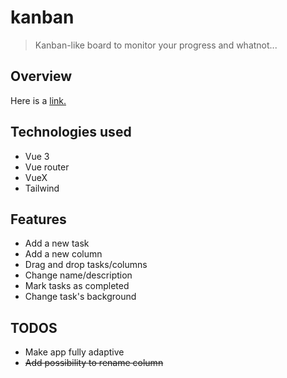 # kanban
> Kanban-like board to monitor your progress and whatnot...

## Overview
Here is a [link.](http://vue-path-repo.site/kanban/dist/)

## Technologies used
* Vue 3
* Vue router
* VueX
* Tailwind

## Features
* Add a new task
* Add a new column
* Drag and drop tasks/columns
* Change name/description
* Mark tasks as completed
* Change task's background

## TODOS
* Make app fully adaptive
* ~~Add possibility to rename column~~
